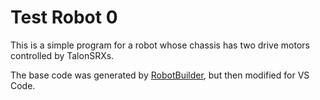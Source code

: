 # Test Robot 0

This is a simple program for a robot whose chassis has two
drive motors controlled by TalonSRXs.

The base code was generated by [RobotBuilder](https://github.com/wpilibsuite/RobotBuilder), 
but then modified for VS Code.